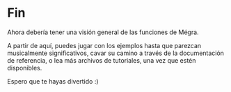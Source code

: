 # Fin

Ahora debería tener una visión general de las funciones de Mégra.

A partir de aquí, puedes jugar con los ejemplos hasta que parezcan musicalmente significativos, cavar su camino a través de la documentación de referencia,
o lea más archivos de tutoriales, una vez que estén disponibles.

Espero que te hayas divertido :)
